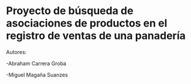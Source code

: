 # Proyecto de búsqueda de asociaciones de productos en el registro de ventas de una panadería

Autores:

-Abraham Carrera Groba

-Miguel Magaña Suanzes
